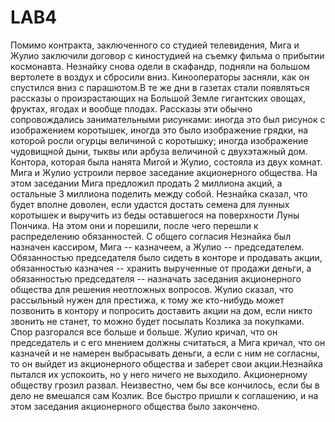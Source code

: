# LAB4
Помимо контракта, заключенного со студией телевидения, Мига и Жулио заключили договор с киностудией на съемку фильма о прибытии космонавта. Незнайку снова одели в скафандр, подняли на большом вертолете в воздух и сбросили вниз. Кинооператоры засняли, как он спустился вниз с парашютом.В те же дни в газетах стали появляться рассказы о произрастающих на Большой Земле гигантских овощах, фруктах, ягодах и вообще плодах. Рассказы эти обычно сопровождались занимательными рисунками: иногда это был рисунок с изображением коротышек, иногда это было изображение грядки, на которой росли огурцы величиной с коротышку; иногда изображение чудовищной дыни, тыквы или арбуза величиной с двухэтажный дом. Контора, которая была нанята Мигой и Жулио, состояла из двух комнат. Мига и Жулио устроили первое заседание акционерного общества. На этом заседании Мига предложил продать 2 миллиона акций, а остальные 3 миллиона поделить между собой.
Незнайка сказал, что будет вполне доволен, если удастся достать семена для лунных коротышек и выручить из беды оставшегося на поверхности Луны Пончика. На этом они и порешили, после чего перешли к распределению обязанностей. С общего согласия Незнайка был назначен кассиром, Мига -- казначеем, а Жулио -- председателем. 
Обязанностью председателя было сидеть в конторе и продавать акции, обязанностью казначея -- хранить вырученные от продажи деньги, а обязанностью председателя -- назначать заседания акционерного общества для решения неотложных вопросов. Жулио сказал, что рассыльный нужен для престижа, к тому же кто-нибудь может позвонить в контору и попросить доставить акции на дом, если никто звонить не станет, то можно будет посылать Козликa за покупками. Cпор разгорался все больше и больше. 
Жулио кричал, что он председатель и с его мнением должны считаться, а Мига кричал, что он казначей и не намерен выбрасывать деньги, а если с ним не согласны, то он выйдет из акционерного общества и заберет свои акции.Незнайка пытался их успокоить, но у него  ничего не выходило. Акционерному обществу грозил развал. 
Неизвестно, чем бы все кончилось, если бы в дело не вмешался сам Козлик. Все быстро пришли к соглашению, и на этом заседания акционерного общества было закончено.



